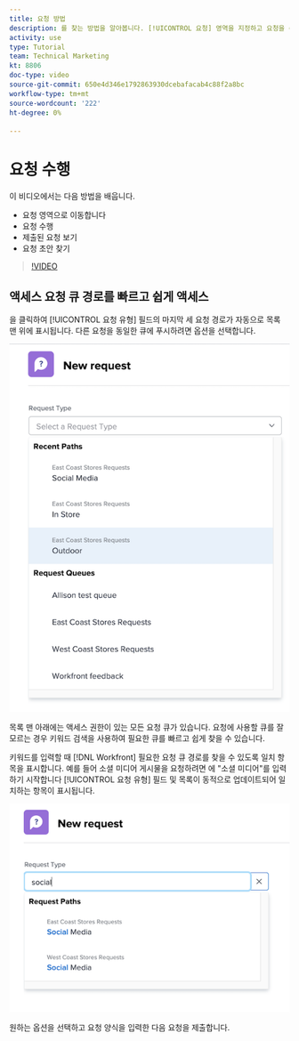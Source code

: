 ```yaml
---
title: 요청 방법
description: 를 찾는 방법을 알아봅니다. [!UICONTROL 요청] 영역을 지정하고 요청을 수행합니다. 그런 다음 제출된 및 초안 요청을 보는 방법을 알아봅니다.
activity: use
type: Tutorial
team: Technical Marketing
kt: 8806
doc-type: video
source-git-commit: 650e4d346e1792863930dcebafacab4c88f2a8bc
workflow-type: tm+mt
source-wordcount: '222'
ht-degree: 0%

---
```


# 요청 수행

이 비디오에서는 다음 방법을 배웁니다.

* 요청 영역으로 이동합니다
* 요청 수행
* 제출된 요청 보기
* 요청 초안 찾기

>[!VIDEO](https://video.tv.adobe.com/v/336092/?quality=12&learn=on)

## 액세스 요청 큐 경로를 빠르고 쉽게 액세스

을 클릭하여 [!UICONTROL 요청 유형] 필드의 마지막 세 요청 경로가 자동으로 목록 맨 위에 표시됩니다. 다른 요청을 동일한 큐에 푸시하려면 옵션을 선택합니다.

![최근 요청 경로 목록을 보여주는 요청 유형 메뉴](assets/collaborator-fundamentals-1.png)

목록 맨 아래에는 액세스 권한이 있는 모든 요청 큐가 있습니다. 요청에 사용할 큐를 잘 모르는 경우 키워드 검색을 사용하여 필요한 큐를 빠르고 쉽게 찾을 수 있습니다.

키워드를 입력할 때 [!DNL Workfront] 필요한 요청 큐 경로를 찾을 수 있도록 일치 항목을 표시합니다. 예를 들어 소셜 미디어 게시물을 요청하려면 에 &quot;소셜 미디어&quot;를 입력하기 시작합니다 [!UICONTROL 요청 유형] 필드 및 목록이 동적으로 업데이트되어 일치하는 항목이 표시됩니다.

![최근 요청 경로를 표시하기 위해 필드에 입력한 단어가 포함된 요청 유형 메뉴](assets/collaborator-fundamentals-2.png)

원하는 옵션을 선택하고 요청 양식을 입력한 다음 요청을 제출합니다.

<!---
Learn more
Requests area overview
Create and submit Workfront requests
Guides
Make a work request
--->
